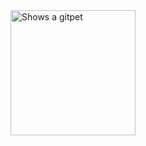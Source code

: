 
<picture>
  <source media="(prefers-color-scheme: dark)" srcset="https://gitpets.fly.dev/api?username=cassiusfive&petname=James&theme=dark&species=wolf">
  <source media="(prefers-color-scheme: light)" srcset="https://gitpets.fly.dev/api?username=cassiusfive&petname=James&theme=light&species=wolf">
  <img alt="Shows a gitpet" src="[https://gitpets.fly.dev/api?username=cassiusfive&petname=Kristofferson](https://gitpets.fly.dev/api?username=cassiusfive&petname=lorem+ipsum&theme=dark&species=fox)" width="200px">
</picture>
